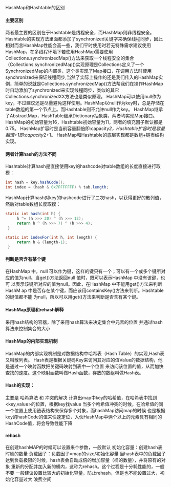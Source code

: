 HashMap和Hashtable的区别
#### 主要区别
两者最主要的区别在于Hashtable是线程安全，而HashMap则非线程安全。Hashtable的实现方法里面都添加了synchronized关键字来确保线程同步，因此相对而言HashMap性能会高一些，我们平时使用时若无特殊需求建议使用HashMap，在多线程环境下若使用HashMap需要使用Collections.synchronizedMap()方法来获取一个线程安全的集合（Collections.synchronizedMap()实现原理是Collections定义了一个SynchronizedMap的内部类，这个类实现了Map接口，在调用方法时使用synchronized来保证线程同步,当然了实际上操作的还是我们传入的HashMap实例，简单的说就是Collections.synchronizedMap()方法帮我们在操作HashMap时自动添加了synchronized来实现线程同步，类似的其它Collections.synchronizedXX方法也是类似原理。
HashMap可以使用null作为key，不过建议还是尽量避免这样使用。HashMap以null作为key时，总是存储在table数组的第一个节点上。而Hashtable则不允许null作为key。
HashMap继承了AbstractMap，HashTable继承Dictionary抽象类，两者均实现Map接口。
HashMap的初始容量为16，Hashtable初始容量为11，两者的填充因子默认都是0.75。
HashMap扩容时是当前容量翻倍即:capacity*2，Hashtable扩容时是容量翻倍+1即:capacity*2+1。
HashMap和Hashtable的底层实现都是数组+链表结构实现。

#### 两者计算hash的方法不同
Hashtable计算hash是直接使用key的hashcode对table数组的长度直接进行取模：

```java
int hash = key.hashCode();
int index = (hash & 0x7FFFFFFF) % tab.length;
```

HashMap计算hash对key的hashcode进行了二次hash，以获得更好的散列值，然后对table数组长度取摸：

```java
static int hash(int h) {
     h ^= (h >>> 20) ^ (h >>> 12);
     return h ^ (h >>> 7) ^ (h >>> 4);
 }

static int indexFor(int h, int length) {
     return h & (length-1);
 }
```

#### 判断是否含有某个键 
在HashMap 中，null 可以作为键，这样的键只有一个；可以有一个或多个键所对 
应的值为null。当get()方法返回null 值时，既可以表示HashMap 中没有该键，也可 
以表示该键所对应的值为null。因此，在HashMap 中不能用get()方法来判断HashM 
ap 中是否存在某个键，而应该用containsKey()方法来判断。Hashtable 的键值都不能 
为null，所以可以用get()方法来判断是否含有某个键。

#### HashMap原理和rehash解释

采用hash结构的容器，除了采用hash算法来决定集合中元素的位置
并通过hash算法来控制集合的大小


#### HashMap的内部实现机制
HashMap的内部实现机制是对数据结构中哈希表（Hash Table）的实现,Hash表又叫散列表。
Hash表是根据关键码Key来访问其对应的值Value的数据结构，他是通过一个映射函数把关键码映射到表中一个位置
来访问该位置的值，从而加快查找的速度。这个映射函数叫做Hash函数，存放的数组叫做Hash表。


#### Hash的实现：
主要是 哈希算法 和 冲突的解决
计算出map中key的哈希值，在哈希表中找到<key,value>的位置，根据key找value
当多个哈希值冲突的时候，在哈希值的同一个位置上使用链表结构来保存多个对象，而hashMap访问map的时候
也是根据key的hashCode的值来快速定位，入伙HashMap中俩个以上的元素具有相同的HashCode值，将会导致性能下降


#### rehash
在创建hashMAP的时候可以设置来个参数，一般默认
初始化容量：创建hash表时桶的数量
负载因子：负载因子=map的size/初始化容量
当hash表中的负载因子达到负载极限的时候，hash表会自动成倍的增加容量（桶的数量），并将原有的对象
重新的分配并加入新的桶内，这称为rehash。这个过程是十分耗性能的，一般不要
一般建议设置比较大的初始化容量，防止rehash，但是也不能设置过大，初始化容量过大 浪费空间